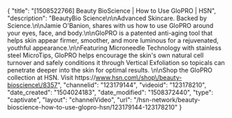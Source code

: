 {
    "title": "[1508522766] Beauty BioScience | How to Use GloPRO | HSN",
    "description": "BeautyBio Science\n\nAdvanced Skincare. Backed by Science.\n\nJamie O'Banion, shares with us how to use GloPRO around your eyes, face, and body.\n\nGloPRO is a patented anti-aging tool that helps skin appear firmer, smoother, and more luminous for a rejuvenated, youthful appearance.\n\nFeaturing Microneedle Technology with stainless steel MicroTips, GloPRO helps encourage the skin's own natural cell turnover and safely conditions it through Vertical Exfoliation so topicals can penetrate deeper into the skin for optimal results. \n\nShop the GloPRO collection at HSN. Visit https:\/\/www.hsn.com\/shop\/beauty-bioscience\/8357",
    "channelid": "123179144",
    "videoid": "123178210",
    "date_created": "1504024183",
    "date_modified": "1508372440",
    "type": "captivate",
    "layout": "channelVideo",
    "url": "\/hsn-network\/beauty-bioscience-how-to-use-glopro-hsn\/123179144-123178210"
}